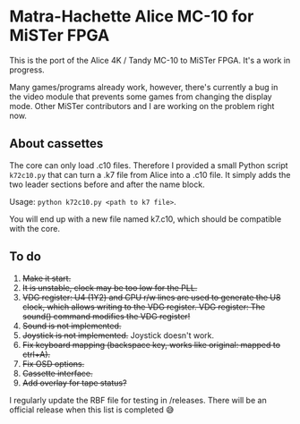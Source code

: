 Matra-Hachette Alice MC-10 for MiSTer FPGA
==========================================

This is the port of the Alice 4K / Tandy MC-10 to MiSTer FPGA.
It's a work in progress.

Many games/programs already work, however, there's currently a bug in the video module that prevents some games from changing the display mode. Other MiSTer contributors and I are working on the problem right now.

About cassettes
---------------

The core can only load .c10 files. Therefore I provided a small Python script `k72c10.py` that can turn a .k7 file from Alice into a .c10 file. It simply adds the two leader sections before and after the name block.

Usage: `python k72c10.py <path to k7 file>`.

You will end up with a new file named k7.c10, which should be compatible with the core.

To do
-----

1. ~~Make it start.~~
2. ~~It is unstable, clock may be too low for the PLL.~~
3. ~~VDG register: U4 (1Y2) and CPU r/w lines are used to generate the U8 clock, which allows writing to the VDG register. VDG register: The sound() command modifies the VDG register!~~
4. ~~Sound is not implemented.~~
5. ~~Joystick is not implemented.~~ Joystick doesn't work.
6. ~~Fix keyboard mapping (backspace key, works like original: mapped to ctrl+A).~~
7. ~~Fix OSD options.~~
8. ~~Cassette interface.~~
9. ~~Add overlay for tape status?~~

I regularly update the RBF file for testing in /releases. There will be an official release when this list is completed :sweat_smile:
